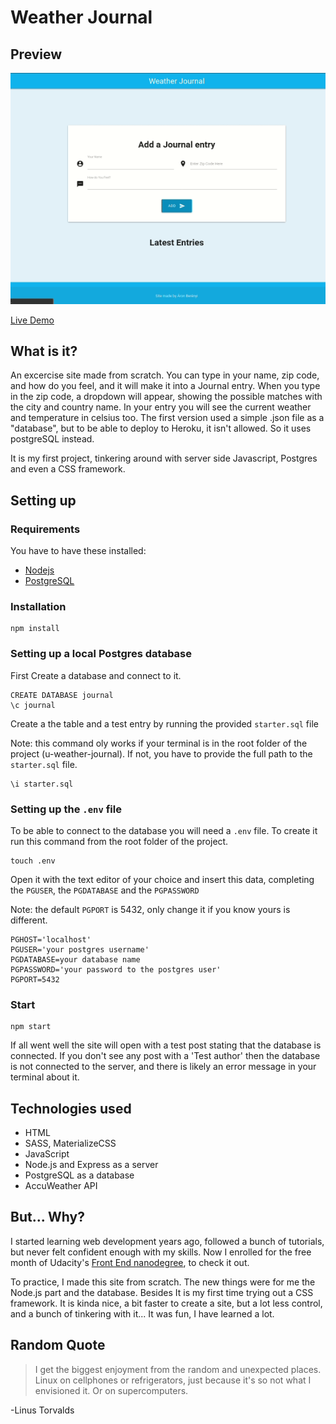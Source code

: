 # Weather Journal

## Preview

![](./preview.gif)

[Live Demo](https://u-weather-journal.herokuapp.com/)

## What is it?

 An excercise site made from scratch.
 You can type in your name, zip code, and how do you feel, and it will make it into a Journal entry. When you type in the zip code, a dropdown will appear, showing the possible matches with the city and country name. In your entry you will see the current weather and temperature in celsius too. The first version used a simple .json file as a "database", but to be able to deploy to Heroku, it isn't allowed. So it uses postgreSQL instead.

It is my first project, tinkering around with server side Javascript, Postgres and even a CSS framework.

## Setting up

### Requirements
You have to have these installed:
* [Nodejs](https://nodejs.org/en/)
* [PostgreSQL](https://www.postgresql.org/)

### Installation
```
npm install
```

### Setting up a local Postgres database

First Create a database and connect to it.
```
CREATE DATABASE journal
\c journal
```
Create a the table and a test entry by running the provided `starter.sql` file

Note: this command oly works if your terminal is in the root folder of the project (u-weather-journal). If not, you have to provide the full path to the `starter.sql` file.
```
\i starter.sql
```

### Setting up the `.env` file

To be able to connect to the database you will need a `.env` file.
To create it run this command from the root folder of the project.
```
touch .env
```
Open it with the text editor of your choice and insert this data, completing the `PGUSER`, the `PGDATABASE` and the `PGPASSWORD` 

Note: the default `PGPORT` is 5432, only change it if you know yours is different.
```
PGHOST='localhost'
PGUSER='your postgres username'
PGDATABASE=your database name
PGPASSWORD='your password to the postgres user'
PGPORT=5432
```

### Start

```
npm start
```

If all went well the site will open with a test post stating that the database is connected. If you don't see any post with a 'Test author' then the database is not connected to the server, and there is likely an error message in your terminal about it.

## Technologies used
* HTML
* SASS, MaterializeCSS
* JavaScript
* Node.js and Express as a server 
* PostgreSQL as a database
* AccuWeather API


## But... Why?
I started learning web development years ago, followed a bunch of tutorials, but never felt confident enough with my skills. Now I enrolled for the free month of Udacity's [Front End nanodegree](https://www.udacity.com/course/front-end-web-developer-nanodegree--nd0011), to check it out. 

To practice, I made this site from scratch. The new things were for me the Node.js part and the database. Besides It is my first time trying out a CSS framework. It is kinda nice, a bit faster to create a site, but a lot less control, and a bunch of tinkering with it... It was fun, I have learned a lot. 

## Random Quote

> I get the biggest enjoyment from the random and unexpected places. Linux on cellphones or refrigerators, just because it's so not what I envisioned it. Or on supercomputers.

-Linus Torvalds

